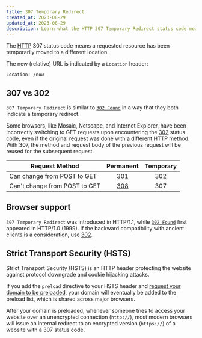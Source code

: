 ```yaml
---
title: 307 Temporary Redirect
created_at: 2023-08-29
updated_at: 2023-08-29
description: Learn what the HTTP 307 Temporary Redirect status code means, how it differs from HTTP 302 Found, and how it relates to the Strict Transport Security (HSTS).
---
```


The <abbr title="Hypertext Transfer Protocol">HTTP</abbr> 307 status code means a requested resource has been temporarily moved to a different location.

The new (relative) URL is indicated by a `Location` header:

    Location: /now

## 307 vs 302

`307 Temporary Redirect` is similar to [`302 Found`](302-found.html) in a way that they both indicate a temporary redirect.

Some browsers, like Mosaic, Netscape, and Internet Explorer, have been incorrectly switching to GET requests upon encountering the [302](302-found.html) status code, even if the original request was done with a different HTTP method. With 307, the method and request body of the previous request will be reused for the subsequent request.

| Request Method | Permanent | Temporary |
|----------|:-------------:|:------:|
| Can change from POST to GET | [301](301-moved-permanently.html) | [302](302-found.html) |
| Can't change from POST to GET | [308](308-permanent-redirect.html) | 307 |

## Browser support

`307 Temporary Redirect` was introduced in HTTP/1.1, while [`302 Found`](302-found.html) first appeared in HTTP/1.0 (1999). If the backward compatibility with ancient clients is a consideration, use [302](302-found.html).

## Strict Transport Security (HSTS)

Strict Transport Security (HSTS) is an HTTP header protecting the website against protocol downgrade and cookie hijacking attacks.

If you add the `preload` directive to your HSTS header and <a href="https://hstspreload.org" target="_blank" rel="noopener">request your domain to be preloaded</a>, your domain will eventually be added to the preload list, which is shared across major browsers.

After your domain is preloaded, whenever someone tries to access your website over an unencrypted connection (`http://`), most modern browsers will issue an internal redirect to an encrypted version (`https://`) of a website with a 307 status code.
